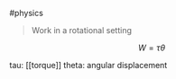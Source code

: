 #physics 

> Work in a rotational setting

$$ W = \tau \theta $$

tau: [[torque]]
theta: angular displacement